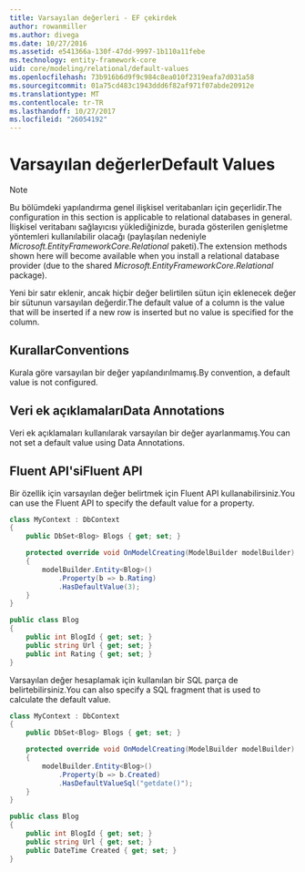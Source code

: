 ```yaml
---
title: Varsayılan değerleri - EF çekirdek
author: rowanmiller
ms.author: divega
ms.date: 10/27/2016
ms.assetid: e541366a-130f-47dd-9997-1b110a11febe
ms.technology: entity-framework-core
uid: core/modeling/relational/default-values
ms.openlocfilehash: 73b916b6d9f9c984c8ea010f2319eafa7d031a58
ms.sourcegitcommit: 01a75cd483c1943ddd6f82af971f07abde20912e
ms.translationtype: MT
ms.contentlocale: tr-TR
ms.lasthandoff: 10/27/2017
ms.locfileid: "26054192"
---
```

# <a name="default-values"></a><span data-ttu-id="702fb-102">Varsayılan değerler</span><span class="sxs-lookup"><span data-stu-id="702fb-102">Default Values</span></span>

> [!NOTE]  
> <span data-ttu-id="702fb-103">Bu bölümdeki yapılandırma genel ilişkisel veritabanları için geçerlidir.</span><span class="sxs-lookup"><span data-stu-id="702fb-103">The configuration in this section is applicable to relational databases in general.</span></span> <span data-ttu-id="702fb-104">İlişkisel veritabanı sağlayıcısı yüklediğinizde, burada gösterilen genişletme yöntemleri kullanılabilir olacağı (paylaşılan nedeniyle *Microsoft.EntityFrameworkCore.Relational* paketi).</span><span class="sxs-lookup"><span data-stu-id="702fb-104">The extension methods shown here will become available when you install a relational database provider (due to the shared *Microsoft.EntityFrameworkCore.Relational* package).</span></span>

<span data-ttu-id="702fb-105">Yeni bir satır eklenir, ancak hiçbir değer belirtilen sütun için eklenecek değer bir sütunun varsayılan değerdir.</span><span class="sxs-lookup"><span data-stu-id="702fb-105">The default value of a column is the value that will be inserted if a new row is inserted but no value is specified for the column.</span></span>

## <a name="conventions"></a><span data-ttu-id="702fb-106">Kurallar</span><span class="sxs-lookup"><span data-stu-id="702fb-106">Conventions</span></span>

<span data-ttu-id="702fb-107">Kurala göre varsayılan bir değer yapılandırılmamış.</span><span class="sxs-lookup"><span data-stu-id="702fb-107">By convention, a default value is not configured.</span></span>

## <a name="data-annotations"></a><span data-ttu-id="702fb-108">Veri ek açıklamaları</span><span class="sxs-lookup"><span data-stu-id="702fb-108">Data Annotations</span></span>

<span data-ttu-id="702fb-109">Veri ek açıklamaları kullanılarak varsayılan bir değer ayarlanmamış.</span><span class="sxs-lookup"><span data-stu-id="702fb-109">You can not set a default value using Data Annotations.</span></span>

## <a name="fluent-api"></a><span data-ttu-id="702fb-110">Fluent API'si</span><span class="sxs-lookup"><span data-stu-id="702fb-110">Fluent API</span></span>

<span data-ttu-id="702fb-111">Bir özellik için varsayılan değer belirtmek için Fluent API kullanabilirsiniz.</span><span class="sxs-lookup"><span data-stu-id="702fb-111">You can use the Fluent API to specify the default value for a property.</span></span>

<!-- [!code-csharp[Main](samples/core/relational/Modeling/FluentAPI/Samples/Relational/DefaultValue.cs?highlight=9)] -->
``` csharp
class MyContext : DbContext
{
    public DbSet<Blog> Blogs { get; set; }

    protected override void OnModelCreating(ModelBuilder modelBuilder)
    {
        modelBuilder.Entity<Blog>()
            .Property(b => b.Rating)
            .HasDefaultValue(3);
    }
}

public class Blog
{
    public int BlogId { get; set; }
    public string Url { get; set; }
    public int Rating { get; set; }
}
```

<span data-ttu-id="702fb-112">Varsayılan değer hesaplamak için kullanılan bir SQL parça de belirtebilirsiniz.</span><span class="sxs-lookup"><span data-stu-id="702fb-112">You can also specify a SQL fragment that is used to calculate the default value.</span></span>

<!-- [!code-csharp[Main](samples/core/relational/Modeling/FluentAPI/Samples/Relational/DefaultValueSql.cs?highlight=9)] -->
``` csharp
class MyContext : DbContext
{
    public DbSet<Blog> Blogs { get; set; }

    protected override void OnModelCreating(ModelBuilder modelBuilder)
    {
        modelBuilder.Entity<Blog>()
            .Property(b => b.Created)
            .HasDefaultValueSql("getdate()");
    }
}

public class Blog
{
    public int BlogId { get; set; }
    public string Url { get; set; }
    public DateTime Created { get; set; }
}
```

